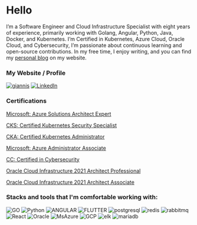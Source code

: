 # Hello

I’m a Software Engineer and Cloud Infrastructure Specialist with eight years of experience, primarily working with Golang, Angular, Python, Java, Docker, and Kubernetes. I’m Certified in Kubernetes, Azure Cloud, Oracle Cloud, and Cybersecurity, I’m passionate about continuous learning and open-source contributions. In my free time, I enjoy writing, and you can find my [personal blog](https://meronhayle.me/) on my website.

### My Website / Profile
[![giannis](https://img.shields.io/static/v1?style=for-the-badge&message=meronhayle.me&color=blue&logoColor=FFFFFF&label=)](https://meronhayle.me/)
[![LinkedIn](https://img.shields.io/badge/linkedin-%231E77B5.svg?&style=for-the-badge&logo=linkedin&logoColor=white)](https://www.linkedin.com/in/meron-hayle/)

### Certifications
[Microsoft: Azure Solutions Architect Expert](https://learn.microsoft.com/api/credentials/share/en-us/MeronHayle-8180/5A02AAE7E94AC38B?sharingId=C858684284416639)

[CKS: Certified Kubernetes Security Specialist](https://www.credly.com/badges/d22a5797-14a8-4227-b516-3f247963bd07/public_url)

[CKA: Certified Kubernetes Administrator](https://www.credly.com/badges/e10e3b2a-2bdc-4311-be34-d9c194b2c095/public_url)

[Microsoft: Azure Administrator Associate](https://learn.microsoft.com/api/credentials/share/en-us/MeronHayle-8180/82EBBF137519BECB?sharingId=C858684284416639)

[CC: Certified in Cybersecurity](https://www.credly.com/badges/0df92451-4a3e-4e31-90bb-d719b6c865da/public_url)

[Oracle Cloud Infrastructure 2021 Architect Professional](https://catalog-education.oracle.com/pls/certview/sharebadge?id=360150F64767557BEB1B0540B6B0FA516D447C65512605C0D45DA4B37C94124C)

[Oracle Cloud Infrastructure 2021 Architect Associate](https://catalog-education.oracle.com/pls/certview/sharebadge?id=B0B36E95AA80CC90F3BBB791D255A7B8DA746215F2D530E8E695339EBA089E72)



### Stacks and tools that I'm comfortable working with:
![GO](https://img.shields.io/badge/Go-00ADD8?style=for-the-badge&logo=go&logoColor=white)
![Python](https://img.shields.io/badge/python-3670A0?style=for-the-badge&logo=python&logoColor=ffdd54)
![ANGULAR](https://img.shields.io/badge/Angular-DD0031?style=for-the-badge&logo=angular&logoColor=white)
![FLUTTER](https://img.shields.io/badge/Flutter-02569B?style=for-the-badge&logo=flutter&logoColor=white)
![postgresql](https://img.shields.io/badge/PostgreSQL-316192?style=for-the-badge&logo=postgresql&logoColor=white)
![redis](https://img.shields.io/badge/redis-%23DD0031.svg?&style=for-the-badge&logo=redis&logoColor=white)
![rabbitmq](https://img.shields.io/badge/rabbitmq-%23FF6600.svg?&style=for-the-badge&logo=rabbitmq&logoColor=white)
![React](https://img.shields.io/badge/React-20232A?style=for-the-badge&logo=react&logoColor=61DAFB)
![Oracle](https://img.shields.io/badge/Oracle-F80000?style=for-the-badge&logo=oracle&logoColor=black)
![MsAzure](https://img.shields.io/badge/microsoft%20azure-0089D6?style=for-the-badge&logo=microsoft-azure&logoColor=white)
![GCP](https://img.shields.io/badge/Google_Cloud-4285F4?style=for-the-badge&logo=google-cloud&logoColor=white)
![elk](https://img.shields.io/badge/Elastic_Search-005571?style=for-the-badge&logo=elasticsearch&logoColor=white)
![mariadb]( 	https://img.shields.io/badge/MariaDB-003545?style=for-the-badge&logo=mariadb&logoColor=white)
